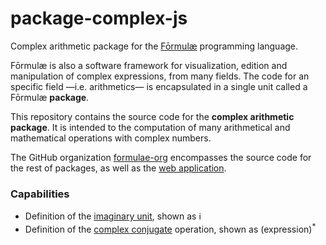 # package-complex-js

Complex arithmetic package for the [Fōrmulæ](https://formulae.org) programming language.

Fōrmulæ is also a software framework for visualization, edition and manipulation of complex expressions, from many fields. The code for an specific field —i.e. arithmetics— is encapsulated in a single unit called a Fōrmulæ **package**.

This repository contains the source code for the **complex arithmetic package**. It is intended to the computation of many arithmetical and mathematical operations with complex numbers.

The GitHub organization [formulae-org](https://github.com/formulae-org) encompasses the source code for the rest of packages, as well as the [web application](https://github.com/formulae-org/formulae-js).

<!--
Take a look at this [tutorial](https://formulae.org/?script=tutorials/Complex) to know the capabilities of the Fōrmulæ arithmetic package.
-->

### Capabilities ###

* Definition of the [imaginary unit](https://en.wikipedia.org/wiki/Imaginary_unit), shown as ℹ
* Definition of the [complex conjugate](https://en.wikipedia.org/wiki/Complex_conjugate) operation, shown as (expression)<sup>*</sup>

